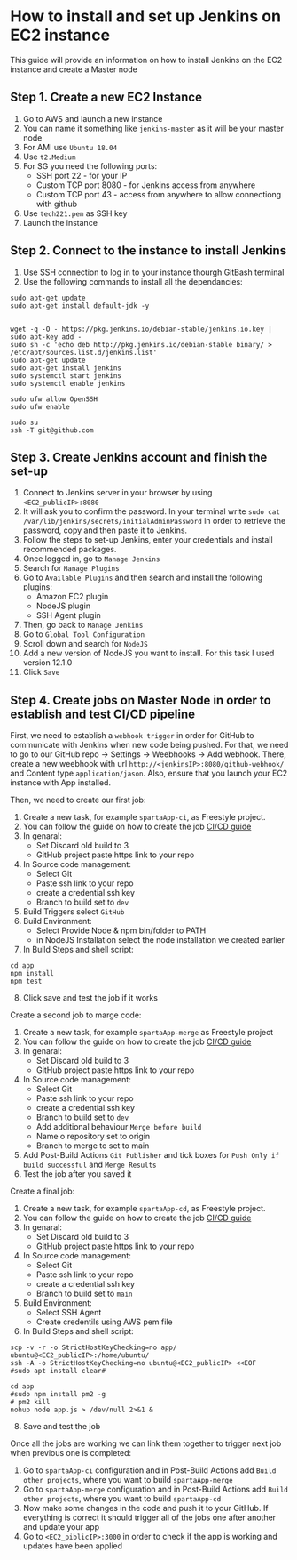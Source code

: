 # How to install and set up Jenkins on EC2 instance

This guide will provide an information on how to install Jenkins on the EC2 instance and create a Master node

## Step 1. Create a new EC2 Instance

1. Go to AWS and launch a new instance
2. You can name it something like `jenkins-master` as it will be your master node
3. For AMI use `Ubuntu 18.04`
4. Use `t2.Medium`
5. For SG you need the following ports:
    * SSH port 22 - for your IP
    * Custom TCP port 8080 - for Jenkins access from anywhere
    * Custom TCP port 43 - access from anywhere to allow connectiong with github
6. Use `tech221.pem` as SSH key
7. Launch the instance

## Step 2. Connect to the instance to install Jenkins

1. Use SSH connection to log in to your instance thourgh GitBash terminal
2. Use the following commands to install all the dependancies:
```
sudo apt-get update
sudo apt-get install default-jdk -y


wget -q -O - https://pkg.jenkins.io/debian-stable/jenkins.io.key | sudo apt-key add -
sudo sh -c 'echo deb http://pkg.jenkins.io/debian-stable binary/ > /etc/apt/sources.list.d/jenkins.list'
sudo apt-get update
sudo apt-get install jenkins
sudo systemctl start jenkins
sudo systemctl enable jenkins

sudo ufw allow OpenSSH
sudo ufw enable

sudo su
ssh -T git@github.com
```

## Step 3. Create Jenkins account and finish the set-up

1. Connect to Jenkins server in your browser by using `<EC2_publicIP>:8080`
2. It will ask you to confirm the password. In your terminal write `sudo cat /var/lib/jenkins/secrets/initialAdminPassword` in order to retrieve the password, copy and then paste it to Jenkins.
3. Follow the steps to set-up Jenkins, enter your credentials and install recommended packages.
4. Once logged in, go to `Manage Jenkins`
5. Search for `Manage Plugins`
6. Go to `Available Plugins` and then search and install the following plugins:
    * Amazon EC2 plugin
    * NodeJS plugin
    * SSH Agent plugin
7. Then, go back to `Manage Jenkins`
8. Go to `Global Tool Configuration`
9. Scroll down and search for `NodeJS`
10. Add a new version of NodeJS you want to install. For this task I used version 12.1.0
11. Click `Save`

## Step 4. Create jobs on Master Node in order to establish and test CI/CD pipeline

First, we need to establish a `webhook trigger` in order for GitHub to communicate with Jenkins when new code being pushed. For that, we need to go to our GitHub repo -> Settings -> Weebhooks -> Add webhook. There, create a new weebhook with url `http://<jenkinsIP>:8080/github-webhook/` and Content type `application/jason`. 
Also, ensure that you launch your EC2 instance with App installed.

Then, we need to create our first job:
1. Create a new task, for example `spartaApp-ci`, as Freestyle project.
2. You can follow the guide on how to create the job [CI/CD guide](CICDandJenkins.md)
3. In genaral:
    * Set Discard old build to 3
    * GitHub project paste https link to your repo
4. In Source code management:
    * Select Git
    * Paste ssh link to your repo
    * create a credential ssh key
    * Branch to build set to `dev`
5. Build Triggers select `GitHub`
6. Build Environment:
    * Select Provide Node & npm bin/folder to PATH
    * in NodeJS Installation select the node installation we created earlier
7. In Build Steps and shell script:
```
cd app
npm install
npm test
```
8. Click save and test the job if it works

Create a second job to marge code:
1. Create a new task, for example `spartaApp-merge` as Freestyle project
2. You can follow the guide on how to create the job [CI/CD guide](CICDandJenkins.md)
3. In genaral:
    * Set Discard old build to 3
    * GitHub project paste https link to your repo
4. In Source code management:
    * Select Git
    * Paste ssh link to your repo
    * create a credential ssh key
    * Branch to build set to `dev`
    * Add additional behaviour `Merge before build`
    * Name o repository set to origin
    * Branch to merge to set to main
5. Add Post-Build Actions `Git Publisher` and tick boxes for `Push Only if build successful` and `Merge Results`
6. Test the job after you saved it

Create a final job:
1. Create a new task, for example `spartaApp-cd`, as Freestyle project.
2. You can follow the guide on how to create the job [CI/CD guide](CICDandJenkins.md)
3. In genaral:
    * Set Discard old build to 3
    * GitHub project paste https link to your repo
4. In Source code management:
    * Select Git
    * Paste ssh link to your repo
    * create a credential ssh key
    * Branch to build set to `main`
5. Build Environment:
    * Select SSH Agent
    * Create credentils using AWS pem file
7. In Build Steps and shell script:
```
scp -v -r -o StrictHostKeyChecking=no app/ ubuntu@<EC2_publicIP>:/home/ubuntu/
ssh -A -o StrictHostKeyChecking=no ubuntu@<EC2_publicIP> <<EOF
#sudo apt install clear#

cd app
#sudo npm install pm2 -g
# pm2 kill
nohup node app.js > /dev/null 2>&1 &
```
8. Save and test the job


Once all the jobs are working we can link them together to trigger next job when previous one is completed:
1. Go to `spartaApp-ci` configuration and in Post-Build Actions add `Build other projects`, where you want to build `spartaApp-merge`
2. Go to `spartaApp-merge` configuration and in Post-Build Actions add `Build other projects`, where you want to build `spartaApp-cd`
3. Now make some changes in the code and push it to your GitHub. If everything is correct it should trigger all of the jobs one after another and update your app
4. Go to `<EC2_piblicIP>:3000` in order to check if the app is working and updates have been applied